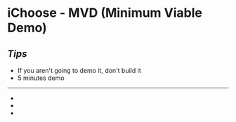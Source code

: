 # iChoose - MVD (Minimum Viable Demo)

## *Tips*
* If you aren't going to demo it, don't build it
* 5 minutes demo

-----

* 
* 
* 
